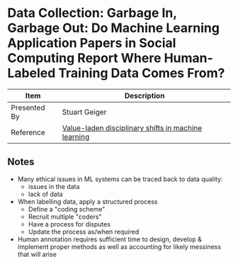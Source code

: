 # Data Collection: Garbage In, Garbage Out: Do Machine Learning Application Papers in Social Computing Report Where Human-Labeled Training Data Comes From?

| Item | Description |
| --- | --- | 
| Presented By | Stuart Geiger |
| Reference | [Value-laden disciplinary shifts in machine learning](https://dl.acm.org/doi/abs/10.1145/3351095.3373157) |



## Notes

- Many ethical issues in ML systems can be traced back to data quality:
    - issues in the data
    - lack of data
- When labelling data, apply a structured process
    - Define a "coding scheme"
    - Recruit multiple "coders"
    - Have a process for disputes
    - Update the process as/when required
- Human annotation requires sufficient time to design, develop & implement proper methods as well as accounting for likely messiness that will arise
